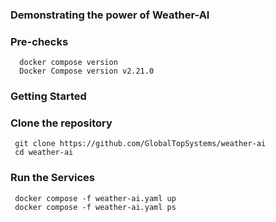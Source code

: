 ### Demonstrating the power of Weather-AI

### Pre-checks
```
  docker compose version
  Docker Compose version v2.21.0
```
### Getting Started

### Clone the repository
```
 git clone https://github.com/GlobalTopSystems/weather-ai
 cd weather-ai
```
### Run the Services
```
 docker compose -f weather-ai.yaml up
 docker compose -f weather-ai.yaml ps
```
